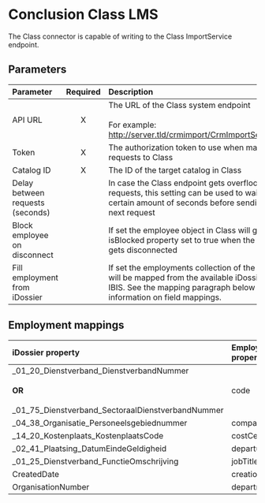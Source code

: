 # Conclusion Class LMS

The Class connector is capable of writing to the Class ImportService
endpoint.

## Parameters

|             Parameter            | Required |                                                                                Description                                                                                |
|:--------------------------------|:--------:|:-------------------------------------------------------------------------------------------------------------------------------------------------------------------------|
| API URL                          | X        | The URL of the Class system endpoint<br> <br> For example: http://server.tld/crmimport/CrmImportService.svc                                                               |
| Token                            | X        | The authorization token to use when making requests to Class                                                                                                              |
| Catalog ID                       | X        | The ID of the target catalog in Class                                                                                                                                     |
| Delay between requests (seconds) |          | In case the Class endpoint gets overflooded with requests, this setting can be used to wait a certain amount of seconds before sending the next request                   |
| Block employee on disconnect     |          | If set the employee object in Class will get the isBlocked property set to true when the object gets disconnected                                                         |
| Fill employment from iDossier    |          | If set the employments collection of the employee will be mapped from the available iDossiers in IBIS. See the mapping paragraph below for information on field mappings. |

## Employment mappings

|                                                 iDossier property                                                 | Employment property |
|:------------------------------------------------------------------------------------------------------------------|:--------------------|
| _01_20_Dienstverband_DienstverbandNummer<br> <br>**OR**<br> <br>_01_75_Dienstverband_SectoraalDienstverbandNummer |         code        |
|                                     _04_38_Organisatie_Personeelsgebiednummer                                     |      companyId      |
|                                        _14_20_Kostenplaats_KostenplaatsCode                                       |      costCentre     |
|                                       _02_41_Plaatsing_DatumEindeGeldigheid                                       |    departureDate    |
|                                      _01_25_Dienstverband_FunctieOmschrijving                                     |       jobTitle      |
|                                                    CreatedDate                                                    |     creationDate    |
|                                                 OrganisationNumber                                                |      department     |

 
